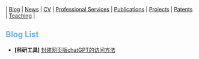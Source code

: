 | [Blog](/blog/blog.html) | [News](/homepage/) | [CV](/homepage/CV.html) | [Professional Services](/homepage/services.html) | [Publications](/homepage/publications.html) | [Projects](/homepage/projects.html) | [Patents](/homepage/patents.html) | [Teaching](/homepage/teaching.html) |  

## <font color=#6EB1EC>Blog List</font>
- **[科研工具]** [封装网页版chatGPT的访问方法](封装网页版chatGPT的访问方法-2023.html)




